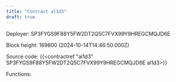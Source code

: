 ```yaml
---
title: "Contract al1d3"
draft: true
---
```

Deployer: SP3FYGS9F88Y5FW2DT2Q5C7FVX99Y9HREGCMQJD6E


 



Block height: 169800 (2024-10-14T14:46:50.000Z)

Source code: {{<contractref "al1d3" SP3FYGS9F88Y5FW2DT2Q5C7FVX99Y9HREGCMQJD6E al1d3>}}

Functions:


